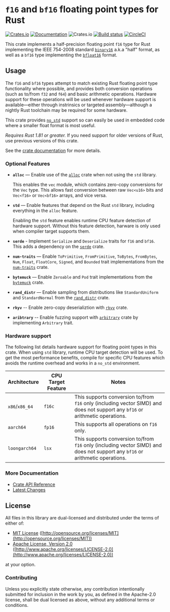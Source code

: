 # `f16` and `bf16` floating point types for Rust
[![Crates.io](https://img.shields.io/crates/v/half.svg)](https://crates.io/crates/half/) [![Documentation](https://docs.rs/half/badge.svg)](https://docs.rs/half/) ![Crates.io](https://img.shields.io/crates/l/half) [![Build status](https://github.com/VoidStarKat/half-rs/actions/workflows/rust.yml/badge.svg?branch=main&event=push)](https://github.com/VoidStarKat/half-rs/actions/workflows/rust.yml) [![CircleCI](https://dl.circleci.com/status-badge/img/gh/VoidStarKat/half-rs/tree/main.svg?style=svg)](https://dl.circleci.com/status-badge/redirect/gh/VoidStarKat/half-rs/tree/main)

This crate implements a half-precision floating point `f16` type for Rust implementing the IEEE
754-2008 standard [`binary16`](https://en.wikipedia.org/wiki/Half-precision_floating-point_format)
a.k.a "half" format, as well as a `bf16` type implementing the
[`bfloat16`](https://en.wikipedia.org/wiki/Bfloat16_floating-point_format) format.

## Usage

The `f16` and `bf16` types attempt to match existing Rust floating point type functionality where possible, and provides both conversion operations (such as to/from `f32` and `f64`) and basic
arithmetic operations. Hardware support for these operations will be used whenever hardware support
is available—either through instrinsics or targeted assembly—although a nightly Rust toolchain may
be required for some hardware.

This crate provides [`no_std`](https://rust-embedded.github.io/book/intro/no-std.html) support so can easily be used in embedded code where a smaller float format is most useful.

*Requires Rust 1.81 or greater.* If you need support for older versions of Rust, use previous 
versions of this crate.

See the [crate documentation](https://docs.rs/half/) for more details.

### Optional Features

- **`alloc`** — Enable use of the [`alloc`](https://doc.rust-lang.org/alloc/) crate when not using
  the `std` library.

  This enables the `vec` module, which contains zero-copy conversions for the `Vec` type. This
  allows fast conversion between raw `Vec<u16>` bits and `Vec<f16>` or `Vec<bf16>` arrays, and vice
  versa.

- **`std`** — Enable features that depend on the Rust `std` library, including everything in the
  `alloc` feature.

  Enabling the `std` feature enables runtime CPU feature detection of hardware support.
  Without this feature detection, harware is only used when compiler target supports them.

- **`serde`** - Implement `Serialize` and `Deserialize` traits for `f16` and `bf16`. This adds a
  dependency on the [`serde`](https://crates.io/crates/serde) crate.

- **`num-traits`** — Enable `ToPrimitive`, `FromPrimitive`, `ToBytes`, `FromBytes`, `Num`, `Float`,
  `FloatCore`, `Signed`, and `Bounded` trait implementations from the
  [`num-traits`](https://crates.io/crates/num-traits) crate.

- **`bytemuck`** — Enable `Zeroable` and `Pod` trait implementations from the
  [`bytemuck`](https://crates.io/crates/bytemuck) crate.

- **`rand_distr`** — Enable sampling from distributions like `StandardUniform` and `StandardNormal` 
  from the [`rand_distr`](https://crates.io/crates/rand_distr) crate.

- **`rkyv`** -- Enable zero-copy deserializtion with [`rkyv`](https://crates.io/crates/rkyv) crate.

- **`aribtrary`** -- Enable fuzzing support with [`arbitrary`](https://crates.io/crates/arbitrary) 
  crate by implementing `Arbitrary` trait.

### Hardware support

The following list details hardware support for floating point types in this crate. When using `std`
library, runtime CPU target detection will be used. To get the most performance benefits, compile
for specific CPU features which avoids the runtime overhead and works in a `no_std` environment.

| Architecture | CPU Target Feature | Notes |
| ------------ | ------------------ | ----- |
| `x86`/`x86_64` | `f16c` | This supports conversion to/from `f16` only (including vector SIMD) and does not support any `bf16` or arithmetic operations. |
| `aarch64` | `fp16` | This supports all operations on `f16` only. |
| `loongarch64` | `lsx` | This supports conversion to/from `f16` only (including vector SIMD) and does not support any `bf16` or arithmetic operations. |

### More Documentation

- [Crate API Reference](https://docs.rs/half/)
- [Latest Changes](CHANGELOG.md)

## License

All files in this library are dual-licensed and distributed under the terms of either of:

* [MIT License](LICENSE-MIT)
  ([http://opensource.org/licenses/MIT](http://opensource.org/licenses/MIT))
* [Apache License, Version 2.0](LICENSE-APACHE)
  ([http://www.apache.org/licenses/LICENSE-2.0](http://www.apache.org/licenses/LICENSE-2.0))

at your option.

### Contributing

Unless you explicitly state otherwise, any contribution intentionally submitted for inclusion in the
work by you, as defined in the Apache-2.0 license, shall be dual licensed as above, without any
additional terms or conditions.
